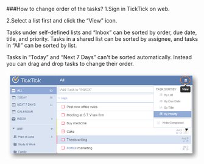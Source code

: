 ###How to change order of the tasks?
1.Sign in TickTick on web.

2.Select a list first and click the “View” icon.

Tasks under self-defined lists and “Inbox” can be sorted by order, due date, title, and priority. Tasks in a shared list can be sorted by assignee, and tasks in “All” can be sorted by list.

Tasks in “Today” and “Next 7 Days” can't be sorted automatically. Instead you can drag and drop tasks to change their order. 


![](../images/websort.png)


 
